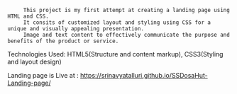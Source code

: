 
         This project is my first attempt at creating a landing page using HTML and CSS.        
         It consits of customized layout and styling using CSS for a unique and visually appealing presentation.
         Image and text content to effectively communicate the purpose and benefits of the product or service.
Technologies Used:
         HTML5(Structure and content markup),
          CSS3(Styling and layout design)

         
Landing page is Live at : https://srinavyatalluri.github.io/SSDosaHut-Landing-page/  
